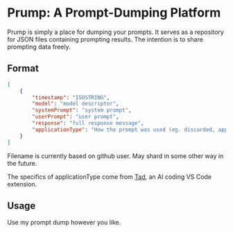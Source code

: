 # Prump: A Prompt-Dumping Platform

Prump is simply a place for dumping your prompts. It serves as a repository for JSON files containing prompting results. The intention is to share prompting data freely.

## Format

```json
[
    {
        "timestamp": "ISOSTRING",
        "model": "model descriptor",
        "systemPrompt": "system prompt",
        "userPrompt": "user prompt",
        "response": "full response message",
        "applicationType": "How the prompt was used (eg. discarded, applied, etc)"
    }
]
```

Filename is currently based on github user. May shard in some other way in the future.

The specifics of applicationType come from [Tad](https://github.com/dshumphr/tad), an AI coding VS Code extension.

## Usage
Use my prompt dump however you like.